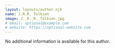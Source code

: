 ```yaml
---
layout: layouts/author.njk
name: J.R.R. Tolkien
image: J._R._R._Tolkien.jpg
# email: optional@example.com
# website: https://optional-website.com
---
```

No additional information is available for this author.
